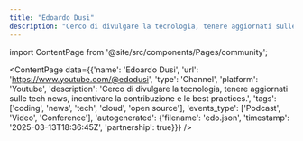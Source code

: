 ```yaml
---
title: "Edoardo Dusi"
description: "Cerco di divulgare la tecnologia, tenere aggiornati sulle tech news, incentivare la contribuzione e le best practices."
---
```

import ContentPage from '@site/src/components/Pages/community';

<ContentPage
    data={{'name': 'Edoardo Dusi', 'url': 'https://www.youtube.com/@edodusi', 'type': 'Channel', 'platform': 'Youtube', 'description': 'Cerco di divulgare la tecnologia, tenere aggiornati sulle tech news, incentivare la contribuzione e le best practices.', 'tags': ['coding', 'news', 'tech', 'cloud', 'open source'], 'events_type': ['Podcast', 'Video', 'Conference'], 'autogenerated': {'filename': 'edo.json', 'timestamp': '2025-03-13T18:36:45Z', 'partnership': true}}}
/>

